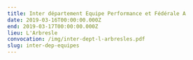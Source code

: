 ```yaml
---
title: Inter département Equipe Performance et Fédérale A
date: 2019-03-16T00:00:00.000Z
end: 2019-03-17T00:00:00.000Z
lieu: L'Arbresle
convocation: /img/inter-dept-l-arbresles.pdf
slug: inter-dep-equipes
---
```


